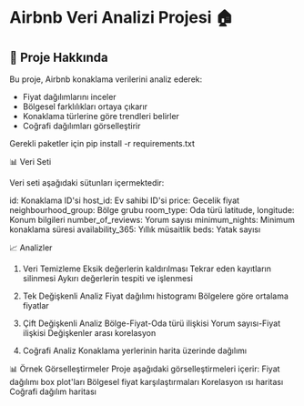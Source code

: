 # Airbnb Veri Analizi Projesi 🏠

## 🎯 Proje Hakkında

Bu proje, Airbnb konaklama verilerini analiz ederek:
- Fiyat dağılımlarını inceler
- Bölgesel farklılıkları ortaya çıkarır
- Konaklama türlerine göre trendleri belirler
- Coğrafi dağılımları görselleştirir

Gerekli paketler için
pip install -r requirements.txt

📊 Veri Seti

Veri seti aşağıdaki sütunları içermektedir:

id: Konaklama ID'si
host_id: Ev sahibi ID'si
price: Gecelik fiyat
neighbourhood_group: Bölge grubu
room_type: Oda türü
latitude, longitude: Konum bilgileri
number_of_reviews: Yorum sayısı
minimum_nights: Minimum konaklama süresi
availability_365: Yıllık müsaitlik
beds: Yatak sayısı


📈 Analizler

1. Veri Temizleme
Eksik değerlerin kaldırılması
Tekrar eden kayıtların silinmesi
Aykırı değerlerin tespiti ve işlenmesi

3. Tek Değişkenli Analiz
Fiyat dağılımı histogramı
Bölgelere göre ortalama fiyatlar

5. Çift Değişkenli Analiz
Bölge-Fiyat-Oda türü ilişkisi
Yorum sayısı-Fiyat ilişkisi
Değişkenler arası korelasyon

7. Coğrafi Analiz
Konaklama yerlerinin harita üzerinde dağılımı

📊 Örnek Görselleştirmeler
Proje aşağıdaki görselleştirmeleri içerir:
Fiyat dağılımı box plot'ları
Bölgesel fiyat karşılaştırmaları
Korelasyon ısı haritası
Coğrafi dağılım haritası
